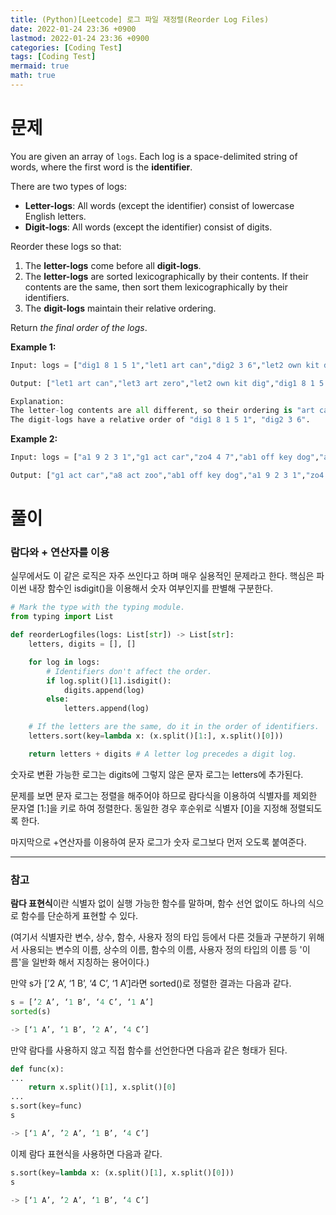 ```yaml
---
title: (Python)[Leetcode] 로그 파일 재정렬(Reorder Log Files)
date: 2022-01-24 23:36 +0900
lastmod: 2022-01-24 23:36 +0900
categories: [Coding Test]
tags: [Coding Test]
mermaid: true
math: true
---
```

# 문제

You are given an array of `logs`. Each log is a space-delimited string of words, where the first word is the **identifier**.

There are two types of logs:

- **Letter-logs**: All words (except the identifier) consist of lowercase English letters.
- **Digit-logs**: All words (except the identifier) consist of digits.

Reorder these logs so that:

1. The **letter-logs** come before all **digit-logs**.
2. The **letter-logs** are sorted lexicographically by their contents. If their contents are the same, then sort them lexicographically by their identifiers.
3. The **digit-logs** maintain their relative ordering.

Return *the final order of the logs*.

**Example 1:**

```python
Input: logs = ["dig1 8 1 5 1","let1 art can","dig2 3 6","let2 own kit dig","let3 art zero"]

Output: ["let1 art can","let3 art zero","let2 own kit dig","dig1 8 1 5 1","dig2 3 6"]

Explanation:
The letter-log contents are all different, so their ordering is "art can", "art zero", "own kit dig".
The digit-logs have a relative order of "dig1 8 1 5 1", "dig2 3 6".
```

**Example 2:**

```python
Input: logs = ["a1 9 2 3 1","g1 act car","zo4 4 7","ab1 off key dog","a8 act zoo"]

Output: ["g1 act car","a8 act zoo","ab1 off key dog","a1 9 2 3 1","zo4 4 7"]
```

# 풀이

### 람다와 + 연산자를 이용

실무에서도 이 같은 로직은 자주 쓰인다고 하며 매우 실용적인 문제라고 한다. 핵심은 파이썬 내장 함수인 isdigit()을 이용해서 숫자 여부인지를 판별해 구분한다. 

```python
# Mark the type with the typing module.
from typing import List 

def reorderLogfiles(logs: List[str]) -> List[str]:
    letters, digits = [], []

    for log in logs:
        # Identifiers don't affect the order.
        if log.split()[1].isdigit():
            digits.append(log)
        else:
            letters.append(log)

    # If the letters are the same, do it in the order of identifiers.
    letters.sort(key=lambda x: (x.split()[1:], x.split()[0]))

    return letters + digits # A letter log precedes a digit log.
```

숫자로 변환 가능한 로그는 digits에 그렇지 않은 문자 로그는 letters에 추가된다. 

문제를 보면 문자 로그는 정렬을 해주어야 하므로 람다식을 이용하여 식별자를 제외한 문자열 [1:]을 키로 하여 정렬한다. 동일한 경우 후순위로 식별자 [0]을 지정해 정렬되도록 한다. 

마지막으로 +연산자를 이용하여 문자 로그가 숫자 로그보다 먼저 오도록 붙여준다.

---

### 참고

**람다 표현식**이란 식별자 없이 실행 가능한 함수를 말하며, 함수 선언 없이도 하나의 식으로 함수를 단순하게 표현할 수 있다. 

(여기서 식별자란 변수, 상수, 함수, 사용자 정의 타입 등에서 다른 것들과 구분하기 위해서 사용되는 변수의 이름, 상수의 이름, 함수의 이름, 사용자 정의 타입의 이름 등 '이름'을 일반화 해서 지칭하는 용어이다.)

만약 s가 [’2 A’, ‘1 B’, ‘4 C’, ‘1 A’]라면 sorted()로 정렬한 결과는 다음과 같다.

```python
s = [’2 A’, ‘1 B’, ‘4 C’, ‘1 A’]
sorted(s)

-> [‘1 A’, ‘1 B’, ’2 A’, ‘4 C’]
```

만약 람다를 사용하지 않고 직접 함수를 선언한다면 다음과 같은 형태가 된다. 

```python
def func(x):
...
	return x.split()[1], x.split()[0]
...
s.sort(key=func)
s

-> [‘1 A’, ’2 A’, ‘1 B’, ‘4 C’]
```

이제 람다 표현식을 사용하면 다음과 같다.

```python
s.sort(key=lambda x: (x.split()[1], x.split()[0]))
s

-> [‘1 A’, ’2 A’, ‘1 B’, ‘4 C’]
```